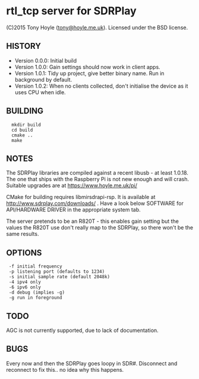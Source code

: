 # rtl_tcp server for SDRPlay

(C)2015 Tony Hoyle (tony@hoyle.me.uk).  Licensed under the BSD license. 

## HISTORY
- Version 0.0.0: Initial build
- Version 1.0.0: Gain settings should now work in client apps.
- Version 1.0.1: Tidy up project, give better binary name.  Run in background by default.
- Version 1.0.2: When no clients collected, don't initialise the device as it uses CPU when idle.

## BUILDING
```
  mkdir build
  cd build
  cmake ..
  make
```

## NOTES
 The SDRPlay libraries are compiled against a recent libusb - at least 1.0.18.  The one that ships with the Raspberry Pi is not new enough and will crash.  Suitable upgrades are at https://www.hoyle.me.uk/pi/ 

 CMake for building requires libmirsdrapi-rsp. It is available at http://www.sdrplay.com/downloads/ . Have a look below SOFTWARE for API/HARDWARE DRIVER in the appropriate system tab.

  The server pretends to be an R820T - this enables gain setting but the values the R820T use don't really map to the SDRPlay, so there won't be the same results.

## OPTIONS
```
 -f initial frequency
 -p listening port (defaults to 1234)
 -s initial sample rate (default 2048k)
 -4 ipv4 only
 -6 ipv6 only
 -d debug (implies -g)
 -g run in foreground
```

## TODO
  AGC is not currently supported, due to lack of documentation.

## BUGS
  Every now and then the SDRPlay goes loopy in SDR#.  Disconnect and reconnect to fix this.. no idea why this happens.

